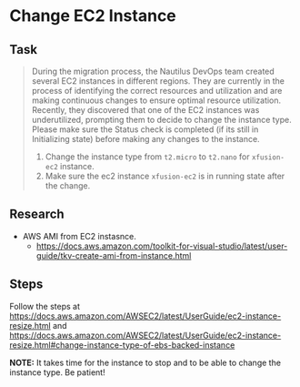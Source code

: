 # Change EC2 Instance

## Task

> During the migration process, the Nautilus DevOps team created several EC2 instances in different regions. They are currently in the process of identifying the correct resources and utilization and are making continuous changes to ensure optimal resource utilization. Recently, they discovered that one of the EC2 instances was underutilized, prompting them to decide to change the instance type. Please make sure the Status check is completed (if its still in Initializing state) before making any changes to the instance.
>
> 1. Change the instance type from `t2.micro` to `t2.nano` for `xfusion-ec2` instance.
> 2. Make sure the ec2 instance `xfusion-ec2` is in running state after the change.

## Research

* AWS AMI from EC2 instasnce.
  * https://docs.aws.amazon.com/toolkit-for-visual-studio/latest/user-guide/tkv-create-ami-from-instance.html

## Steps

Follow the steps at https://docs.aws.amazon.com/AWSEC2/latest/UserGuide/ec2-instance-resize.html and https://docs.aws.amazon.com/AWSEC2/latest/UserGuide/ec2-instance-resize.html#change-instance-type-of-ebs-backed-instance

**NOTE:** It takes time for the instance to stop and to be able to change the instance type. Be patient!
